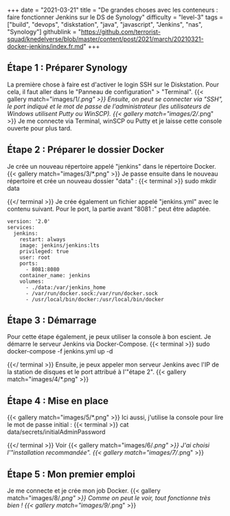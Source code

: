 +++
date = "2021-03-21"
title = "De grandes choses avec les conteneurs : faire fonctionner Jenkins sur le DS de Synology"
difficulty = "level-3"
tags = ["build", "devops", "diskstation", "java", "javascript", "Jenkins", "nas", "Synology"]
githublink = "https://github.com/terrorist-squad/knedelverse/blob/master/content/post/2021/march/20210321-docker-jenkins/index.fr.md"
+++

## Étape 1 : Préparer Synology
La première chose à faire est d'activer le login SSH sur le Diskstation. Pour cela, il faut aller dans le "Panneau de configuration" > "Terminal".
{{< gallery match="images/1/*.png" >}}
Ensuite, on peut se connecter via "SSH", le port indiqué et le mot de passe de l'administrateur (les utilisateurs de Windows utilisent Putty ou WinSCP).
{{< gallery match="images/2/*.png" >}}
Je me connecte via Terminal, winSCP ou Putty et je laisse cette console ouverte pour plus tard.
## Étape 2 : Préparer le dossier Docker
Je crée un nouveau répertoire appelé "jenkins" dans le répertoire Docker.
{{< gallery match="images/3/*.png" >}}
Je passe ensuite dans le nouveau répertoire et crée un nouveau dossier "data" :
{{< terminal >}}
sudo mkdir data

{{</ terminal >}}
Je crée également un fichier appelé "jenkins.yml" avec le contenu suivant. Pour le port, la partie avant "8081 :" peut être adaptée.
```
version: '2.0'
services:
  jenkins:
    restart: always
    image: jenkins/jenkins:lts
    privileged: true
    user: root
    ports:
      - 8081:8080
    container_name: jenkins
    volumes:
      - ./data:/var/jenkins_home
      - /var/run/docker.sock:/var/run/docker.sock
      - /usr/local/bin/docker:/usr/local/bin/docker

```

## Étape 3 : Démarrage
Pour cette étape également, je peux utiliser la console à bon escient. Je démarre le serveur Jenkins via Docker-Compose.
{{< terminal >}}
sudo docker-compose -f jenkins.yml up -d

{{</ terminal >}}
Ensuite, je peux appeler mon serveur Jenkins avec l'IP de la station de disques et le port attribué à l'"étape 2".
{{< gallery match="images/4/*.png" >}}

## Étape 4 : Mise en place

{{< gallery match="images/5/*.png" >}}
Ici aussi, j'utilise la console pour lire le mot de passe initial :
{{< terminal >}}
cat data/secrets/initialAdminPassword

{{</ terminal >}}
Voir
{{< gallery match="images/6/*.png" >}}
J'ai choisi l'"installation recommandée".
{{< gallery match="images/7/*.png" >}}

## Étape 5 : Mon premier emploi
Je me connecte et je crée mon job Docker.
{{< gallery match="images/8/*.png" >}}
Comme on peut le voir, tout fonctionne très bien !
{{< gallery match="images/9/*.png" >}}
